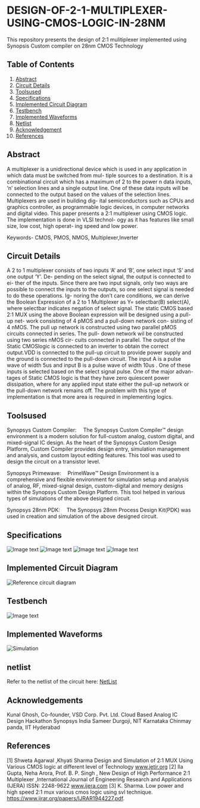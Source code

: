 # DESIGN-OF-2-1-MULTIPLEXER-USING-CMOS-LOGIC-IN-28NM
This repository presents the design of 2:1 mulitiplexer implemented using Synopsis Custom compiler on 28nm CMOS Technology
## Table of Contents
1. [Abstract](#abstract)
2. [Circuit Details](#circuit-details)
3. [Toolsused](#toolsused)
4. [Specifications](#specifications)
5. [Implemented Circuit Diagram](#implemented-circuit-diagram)
6. [Testbench](#testbench)
7. [Implemented Waveforms](#implemented-waveforms)
8. [Netlist](#netlist)
9. [Acknowledgement](#acknowledgement)
10. [References](#references)
## Abstract
A multiplexer is a unidirectional device which is used in any application in which data must be switched from mul- tiple sources to a destination. It is a combinational circuit which has a maximum of 2 to the power n data inputs, ‘n’ selection lines and a single output line. One of these data inputs will be connected to the output based on the values  of the selection lines. Multiplexers are used in building dig- ital semiconductors such as CPUs and graphics controller, as programmable logic devices, in computer networks and digital video. This paper presents a 2:1 multiplexer using CMOS logic. The implementation is done in VLSI technol- ogy as it has features like small size, low cost, high operat- ing speed and low power.

Keywords- CMOS, PMOS, NMOS, Multiplexer,Inverter

## Circuit Details
A 2 to 1 multiplexer consists of two inputs ‘A’ and ‘B’, one select input ‘S’ and one output ‘Y’. De- pending on the select signal, the output is connected to ei- ther of the inputs. Since there are two input signals, only two ways are possible to connect the inputs to the outputs, so one select signal is needed to do these operations. Ig- noring the don’t care conditions, we can derive the Boolean Expression of a 2 to 1 Multiplexer as Y= selectbar(B) select(A), where selectbar indicates negation of select signal. The static CMOS based 2:1 MUX using the above Boolean expression will be designed using a pull-up net- work consisting of 4 pMOS and a pull-down network con- sisting of 4 nMOS. The pull up network is constructed using two parallel pMOS circuits connected in series. The pull- down network wil be constructed using two series nMOS cir- cuits connected in parallel. The output of the Static CMOSlogic is connected to an inverter to obtain the correct output.VDD is connected to the pull-up circuit to provide power supply and the ground is connected to the pull-down circuit. The input A is a pulse wave of width 5us and input B is a pulse wave of width 10us . One of these inputs is selected based on the select signal pulse. One of the major advan- tages of Static CMOS logic is that they have zero quiescent power dissipation, where for any applied input state either the pull-up network or the pull-down network remains off. The problem with this type of implementation is that more area is required in implementing logics.

## Toolsused
Synopsys Custom Compiler:  The Synopsys Custom Compiler™ design environment is a modern solution for full-custom analog, custom digital, and mixed-signal IC design. As the heart of the Synopsys Custom Design Platform, Custom Compiler provides design entry, simulation management and analysis, and custom layout editing features. This tool was used to design the circuit on a transistor level.

Synopsys Primewave:  PrimeWave™ Design Environment is a comprehensive and flexible environment for simulation setup and analysis of analog, RF, mixed-signal design, custom-digital and memory designs within the Synopsys Custom Design Platform. This tool helped in various types of simulations of the above designed circuit.

Synopsys 28nm PDK:  The Synopsys 28nm Process Design Kit(PDK) was used in creation and simulation of the above designed circuit.

## Specifications
![Image text](https://github.com/SagarPatnala27/DESIGN-OF-2-1-MULTIPLEXER-USING-CMOS-LOGIC-IN-28NM/blob/main/PROJECT%20FILES/a_properties.PNG)
![Image text](https://github.com/SagarPatnala27/DESIGN-OF-2-1-MULTIPLEXER-USING-CMOS-LOGIC-IN-28NM/blob/main/PROJECT%20FILES/b_properties.PNG)
![Image text](https://github.com/SagarPatnala27/DESIGN-OF-2-1-MULTIPLEXER-USING-CMOS-LOGIC-IN-28NM/blob/main/PROJECT%20FILES/c_properties.PNG)
![Image text](https://github.com/SagarPatnala27/DESIGN-OF-2-1-MULTIPLEXER-USING-CMOS-LOGIC-IN-28NM/blob/main/PROJECT%20FILES/capacitor_properties1.PNG)


## Implemented Circuit Diagram
![Reference circuit diagram](https://github.com/SagarPatnala27/DESIGN-OF-2-1-MULTIPLEXER-USING-CMOS-LOGIC-IN-28NM/blob/main/PROJECT%20FILES/schematic2.PNG)

## Testbench
![Image text](https://github.com/SagarPatnala27/DESIGN-OF-2-1-MULTIPLEXER-USING-CMOS-LOGIC-IN-28NM/blob/main/PROJECT%20FILES/tb_symbol_2.PNG)

## Implemented Waveforms
![Simulation](https://github.com/SagarPatnala27/DESIGN-OF-2-1-MULTIPLEXER-USING-CMOS-LOGIC-IN-28NM/blob/main/PROJECT%20FILES/timing.PNG)

## netlist
Refer to the netlist of the circuit here: [NetList](https://github.com/SagarPatnala27/DESIGN-OF-2-1-MULTIPLEXER-USING-CMOS-LOGIC-IN-28NM/blob/main/PROJECT%20FILES/netlist.txt)

## Acknowledgements
Kunal Ghosh, Co-founder, VSD Corp. Pvt. Ltd.
Cloud Based Analog IC Design Hackathon
Synopsys India
Sameer Durgoji, NIT Karnataka
Chinmay panda, IIT Hyderabad

## References
[1]	Shweta Agarwal ,Khyati Sharma Design and Simulation of 2:1 MUX Using Various CMOS logic at different level of Technology www.jetir.org
[2]	Ila Gupta, Neha Arora, Prof. B. P. Singh , New Design of High Performance 2:1 Multiplexer ,International Journal of Engineering Research and Applications (IJERA) ISSN: 2248-9622 www.ijera.com
[3]	K.  Sharma.  Low  power  and  high   speed   2:1  mux various cmos logic using svl technique. https://www.ijrar.org/papers/IJRAR1944227.pdf.



